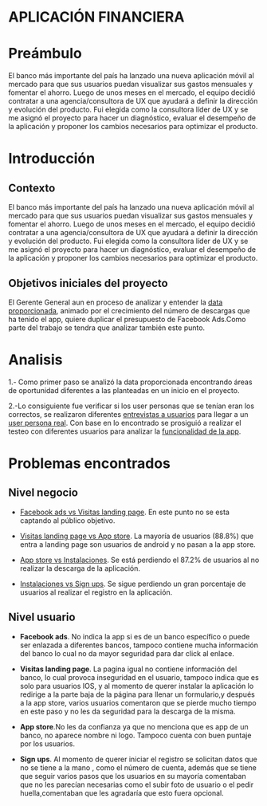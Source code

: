 # APLICACIÓN FINANCIERA

# Preámbulo

El banco más importante del país ha lanzado una nueva aplicación móvil al mercado para que sus usuarios puedan visualizar sus gastos mensuales y fomentar el ahorro. Luego de unos meses en el mercado, el equipo decidió contratar a una agencia/consultora de UX que ayudará a definir la dirección y evolución del producto. Fui elegida como la consultora líder de UX y se me asignó el proyecto para hacer un diagnóstico, evaluar el desempeño de la aplicación y proponer los cambios necesarios para optimizar el producto.


# Introducción

## Contexto

El banco más importante del país ha lanzado una nueva aplicación móvil al mercado para que sus usuarios puedan visualizar sus gastos mensuales y fomentar el ahorro. Luego de unos meses en el mercado, el equipo decidió contratar a una agencia/consultora de UX que ayudará a definir la dirección y evolución del producto. Fui elegida como la consultora líder de UX y se me asignó el proyecto para hacer un diagnóstico, evaluar el desempeño de la aplicación y proponer los cambios necesarios para optimizar el producto.

## Objetivos iniciales del proyecto

 El Gerente General aun en proceso de analizar y entender la [data proporcionada](https://docs.google.com/spreadsheets/d/1e9WoTgGdmj8WD4cB2DULiVj8XZcgeEriqoiVdTlq7Lc/edit), animado por el crecimiento del número de descargas que ha tenido el app, quiere duplicar el presupuesto de Facebook Ads.Como parte del trabajo se tendra que analizar también este punto.

# Analisis  

1.- Como primer paso se analizó  la data proporcionada encontrando áreas de oportunidad diferentes a las planteadas en un inicio en el proyecto. 

2.-Lo consiguiente fue verificar si los user personas que se tenían eran los correctos, se realizaron diferentes [entrevistas a usuarios](https://drive.google.com/drive/folders/1relnTng-jicQMjTSrGZfwSoSuw-_4BLQ?usp=sharing) para llegar a un [user persona real](https://docs.google.com/presentation/d/11ick5lkupOcS-MaVD2vWD47dA1-MUhSFdR6Ebt7GPlo/edit?usp=sharing). 
Con base en lo encontrado se prosiguió a realizar el testeo con diferentes usuarios para analizar la [funcionalidad de la app](https://drive.google.com/drive/folders/1gsopFn_AA5X2NN-5p7fObvqTku7LAN4D).

# Problemas encontrados

## Nivel negocio 

* [Facebook ads vs Visitas landing page](https://drive.google.com/open?id=1xTwFuyBB7AVDaMO6fvQBeII36cb9NIT8). En este punto no  se esta captando al público objetivo.

* [Visitas landing page vs App store](https://drive.google.com/open?id=1wSMugeIn4nheEyJc6_uRiJk8LZ27kT5S). La mayoría de usuarios (88.8%) que entra a landing page son usuarios de android y no pasan a la app store.

* [App store vs Instalaciones](https://drive.google.com/open?id=1vhLpsIL8-fBSYqgdtlyhaP0GNr2AlD44). Se está perdiendo el 87.2% de usuarios al no realizar la descarga de la aplicación.

* [Instalaciones vs Sign ups](https://drive.google.com/open?id=1ulCsXIxJs9fOpcBYxC3lJieJifEtl5WM). Se sigue perdiendo un gran porcentaje de usuarios al realizar el registro en la aplicación.

## Nivel usuario

* **Facebook ads**. No indica la app si es de un banco específico o puede ser enlazada a diferentes bancos, tampoco contiene mucha información del banco lo cual no da mayor seguridad para dar click al enlace.

* **Visitas landing page**. La pagina igual no contiene información del banco, lo cual provoca inseguridad en el usuario, tampoco indica que es solo para usuarios IOS, y al momento de querer instalar la aplicación lo redirige a la parte baja de la página para llenar un formulario,y después a la app store, varios usuarios comentaron que se pierde mucho tiempo en este paso y no les da seguridad para la descarga de la misma.

* **App store**.No les da confianza ya que no menciona que es app de un banco, no aparece nombre ni logo. Tampoco cuenta con buen puntaje por los usuarios.

* **Sign ups**. Al momento de querer iniciar el registro se solicitan datos que no se tiene a la mano , como el número de cuenta, además que se tiene que seguir varios pasos que los usuarios en su mayoría comentaban que no les parecían necesarias como el subir foto de usuario o el pedir huella,comentaban que les agradaría que esto fuera opcional.



